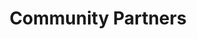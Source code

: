---
title: 'Community Partners'
shortname: 'Partners'
CTA: 'Partner List'
caption: 'Blockchain co-working facilities support ECF grantees: Fullnode, Neutrino, Nonce are interested in donating office space to grantees.'
draft: false
featured: true
weight: 2
---